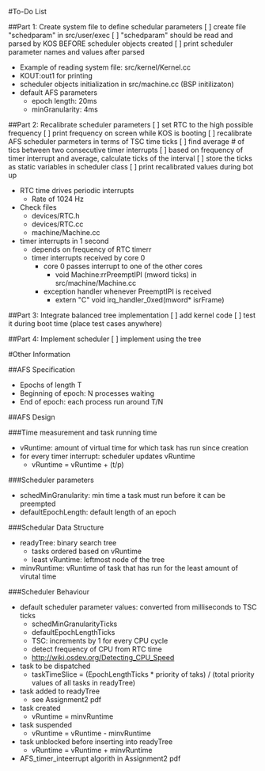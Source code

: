 #To-Do List

##Part 1: Create system file to define schedular parameters
[ ] create file "schedparam" in src/user/exec
[ ] "schedparam" should be read and parsed by KOS BEFORE scheduler objects created
[ ] print scheduler parameter names and values after parsed
- Example of reading system file: src/kernel/Kernel.cc
- KOUT:out1 for printing
- scheduler objects initialization in src/machine.cc (BSP initilizaton)
- default AFS parameters
  - epoch length: 20ms
  - minGranularity: 4ms

##Part 2: Recalibrate scheduler parameters
[ ] set RTC to the high possible frequency
[ ] print frequency on screen while KOS is booting
[ ] recalibrate AFS scheduler parmeters in terms of TSC time ticks
[ ] find average # of tics between two consecutive timer interrupts
[ ] based on frequency of timer interrupt and average, calculate ticks of the interval
[ ] store the ticks as static variables in scheduler class
[ ] print recalibrated values during bot up
- RTC time drives periodic interrupts
  - Rate of 1024 Hz
- Check files
  - devices/RTC.h
  - devices/RTC.cc
  - machine/Machine.cc
- timer interrupts in 1 second
  - depends on frequency of RTC timerr
  - timer interrupts received by core 0
    - core 0 passes interrupt to one of the other cores
      - void Machine:rrPreemptIPI (mword ticks) in src/machine/Machine.cc
    - exception handler whenever PreemptIPI is received
      - extern "C" void irq_handler_0xed(mword* isrFrame)
      
##Part 3: Integrate balanced tree implementation
[ ] add kernel code
[ ] test it during boot time (place test cases anywhere)

##Part 4: Implement scheduler
[ ] implement using the tree

#Other Information

##AFS Specification
- Epochs of length T
- Beginning of epoch: N processes waiting
- End of epoch: each process run around T/N

##AFS Design

###Time measurement and task running time
- vRuntime: amount of virtual time for which task has run since creation
- for every timer interrupt: scheduler updates vRuntime
  - vRuntime = vRuntime + (t/p)
  
###Scheduler parameters
- schedMinGranularity: min time a task must run before it can be preempted
- defaultEpochLength: default length of an epoch

###Schedular Data Structure
- readyTree: binary search tree
  - tasks ordered based on vRuntime
  - least vRuntime: leftmost node of the tree
- minvRuntime: vRuntime of task that has run for the least amount of virutal time

###Scheduler Behaviour
- default scheduler parameter values: converted from milliseconds to TSC ticks
  - schedMinGranularityTicks
  - defaultEpochLengthTicks
  - TSC: increments by 1 for every CPU cycle
  - detect frequency of CPU from RTC time
  - http://wiki.osdev.org/Detecting_CPU_Speed
- task to be dispatched
  - taskTimeSlice = (EpochLengthTicks * priority of taks) / (total priority values of all tasks in readyTree)
- task added to readyTree
  - see Assignment2 pdf
- task created
  - vRuntime = minvRuntime
- task suspended
  - vRuntime = vRuntime - minvRuntime
- task unblocked before inserting into readyTree
  - vRuntime = vRuntime + minvRuntime
- AFS_timer_inteerrupt algorith in Assignment2 pdf
